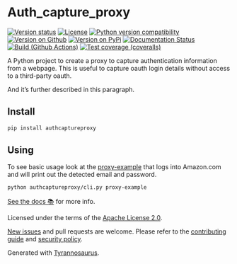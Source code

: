 # Auth_capture_proxy

[![Version status](https://img.shields.io/pypi/status/authcaptureproxy)](https://pypi.org/project/authcaptureproxy)
[![License](https://img.shields.io/badge/License-Apache%202.0-blue.svg)](https://opensource.org/licenses/Apache-2.0)
[![Python version compatibility](https://img.shields.io/pypi/pyversions/authcaptureproxy)](https://pypi.org/project/authcaptureproxy)
[![Version on Github](https://img.shields.io/github/v/release/alandtse/auth_capture_proxy?include_prereleases&label=GitHub)](https://github.com/alandtse/auth_capture_proxy/releases)
[![Version on PyPi](https://img.shields.io/pypi/v/authcaptureproxy)](https://pypi.org/project/authcaptureproxy)
[![Documentation Status](https://readthedocs.org/projects/auth-capture-proxy/badge/?version=latest)](https://auth-capture-proxy.readthedocs.io/en/latest/?badge=latest)
[![Build (Github Actions)](https://img.shields.io/github/workflow/status/alandtse/auth_capture_proxy/Build%20&%20test?label=Build%20&%20test)](https://github.com/alandtse/auth_capture_proxy/actions)
[![Test coverage (coveralls)](https://coveralls.io/repos/github/alandtse/auth_capture_proxy/badge.svg?branch=main&service=github)](https://coveralls.io/github/alandtse/auth_capture_proxy?branch=main)

A Python project to create a proxy to capture authentication information from a webpage. This is useful to capture oauth login details without access to a third-party oauth.

And it’s further described in this paragraph.

## Install

```bash
pip install authcaptureproxy
```

## Using

To see basic usage look at the [proxy-example](authcaptureproxy/cli.py) that logs into Amazon.com and will print out the detected email and password.

```bash
python authcaptureproxy/cli.py proxy-example
```

[See the docs 📚](https://auth-capture-proxy.readthedocs.io/en/latest/) for more info.

Licensed under the terms of the [Apache License 2.0](https://spdx.org/licenses/Apache-2.0.html).

[New issues](https://github.com/alandtse/auth_capture_proxy/issues) and pull requests are welcome.
Please refer to the [contributing guide](https://github.com/alandtse/auth_capture_proxy/blob/main/CONTRIBUTING.md)
and [security policy](https://github.com/alandtse/auth_capture_proxy/blob/main/SECURITY.md).

Generated with [Tyrannosaurus](https://github.com/dmyersturnbull/tyrannosaurus).
